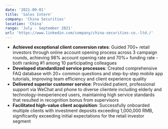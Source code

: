 ```yaml
---
date: '2021-09-01'
title: 'Sales Intern'
company: 'China Securities'
location: 'China'
range: 'July - September 2021'
url: 'https://www.linkedin.com/company/china-securities-co.-ltd./'
---
```


- **Achieved exceptional client conversion rates**: Guided 700+ retail investors through online account opening process across 3 campaign rounds, achieving 98% account opening rate and 70%+ funding rate - both ranking #1 among 10 participating colleagues
- **Developed standardized service processes**: Created comprehensive FAQ database with 20+ common questions and step-by-step mobile app tutorials, improving team efficiency and client experience quality
- **Delivered superior customer service**: Provided patient, professional support via WeChat and phone to diverse clientele including elderly and technology-inexperienced users, maintaining high service standards that resulted in recognition bonus from supervisors
- **Facilitated high-value client acquisition**: Successfully onboarded multiple clients with investment deposits exceeding 1,000,000 RMB, significantly exceeding initial expectations for the retail investor segment
